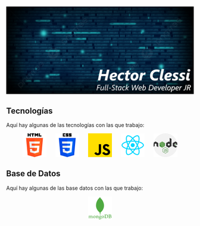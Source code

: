 ![](https://github.com/hectorc2907/hectorc2907/blob/dev/img/fondoimg.PNG)

## Tecnologías

Aquí hay algunas de las tecnologías con las que trabajo:

<div style="text-align:center; margin: 0 auto;">
  <img src="https://github.com/hectorc2907/hectorc2907/blob/dev/img/iconosTecnologias/html.png" width="64" height="64" style="margin: 0px 10px;">
  <img src="https://github.com/hectorc2907/hectorc2907/blob/dev/img/iconosTecnologias/css.png" width="64" height="64" style="margin: 0px 10px;">
  <img src="https://github.com/hectorc2907/hectorc2907/blob/dev/img/iconosTecnologias/JavaScript.png" width="64" height="64" style="margin: 0px 10px;">
  <img src="https://github.com/hectorc2907/hectorc2907/blob/dev/img/iconosTecnologias/React.png" width="64" height="64" style="margin: 0px 10px;">
  <img src="https://github.com/hectorc2907/hectorc2907/blob/dev/img/iconosTecnologias/Node.png" width="64" height="64" style="margin: 0px 10px;">
</div>

## Base de Datos

Aquí hay algunas de las base datos con las que trabajo:

<div style="text-align:center; margin 0 auto;">
  <img src="https://github.com/hectorc2907/hectorc2907/blob/dev/img/iconosTecnologias/MongoDB.png" width="64" height="64" style="margin: 0px 10px;">
</div>